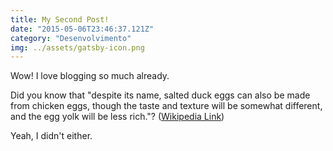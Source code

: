 ```yaml
---
title: My Second Post!
date: "2015-05-06T23:46:37.121Z"
category: "Desenvolvimento"
img: ../assets/gatsby-icon.png
---
```


Wow! I love blogging so much already.

Did you know that "despite its name, salted duck eggs can also be made from
chicken eggs, though the taste and texture will be somewhat different, and the
egg yolk will be less rich."?
([Wikipedia Link](https://en.wikipedia.org/wiki/Salted_duck_egg))

Yeah, I didn't either.
